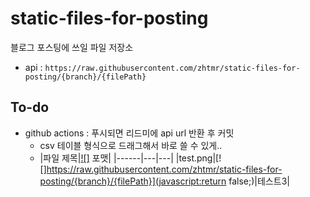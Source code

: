 # static-files-for-posting
블로그 포스팅에 쓰일 파일 저장소

- api : `https://raw.githubusercontent.com/zhtmr/static-files-for-posting/{branch}/{filePath}`

## To-do
- github actions : 푸시되면 리드미에 api url 반환 후 커밋
  - csv 테이블 형식으로 드래그해서 바로 쓸 수 있게..
  - |파일 제목|[![]]() 포맷|
    |------|---|---|
    |test.png|[![]https://raw.githubusercontent.com/zhtmr/static-files-for-posting/{branch}/{filePath}](javascript:return false;)|테스트3|